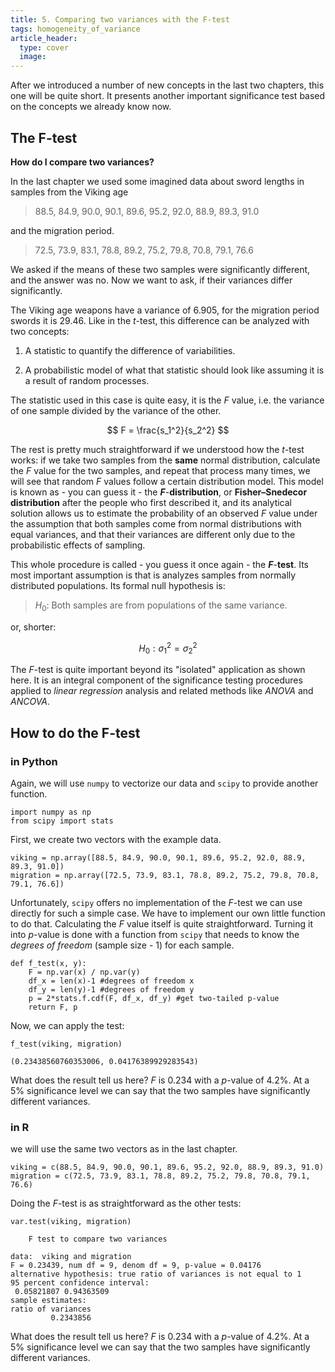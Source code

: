 ```yaml
---
title: 5. Comparing two variances with the F-test
tags: homogeneity_of_variance
article_header:
  type: cover
  image:
---
```



After we introduced a number of new concepts in the last two chapters, this one will be quite short. It presents another important significance test based on the concepts we already know now.

## The F-test

**How do I compare two variances?**

In the last chapter we used some imagined data about sword lengths in samples from the Viking age 

> 88.5, 84.9, 90.0, 90.1, 89.6, 95.2, 92.0, 88.9, 89.3, 91.0

and the migration period.

> 72.5, 73.9, 83.1, 78.8, 89.2, 75.2, 79.8, 70.8, 79.1, 76.6

We asked if the means of these two samples were significantly different, and the answer was no. Now we want to ask, if their variances differ significantly.

The Viking age weapons have a variance of 6.905, for the migration period swords it is 29.46. Like in the *t*-test, this difference can be analyzed with two concepts:

1. A statistic to quantify the difference of variabilities. 

2. A probabilistic model of what that statistic should look like assuming it is a result of random processes.

The statistic used in this case is quite easy, it is the *F* value, i.e. the variance of one sample divided by the variance of the other.

$$
F = \frac{s_1^2}{s_2^2}
$$

The rest is pretty much straightforward if we understood how the *t*-test works: if we take two samples from the **same** normal distribution, calculate the *F* value for the two samples, and repeat that process many times, we will see that random *F* values follow a certain distribution model. This model is known as - you can guess it - the ***F***-**distribution**, or **Fisher–Snedecor distribution** after the people who first described it, and its analytical solution allows us to estimate the probability of an observed *F* value under the assumption that both samples come from normal distributions with equal variances, and that their variances are different only due to the probabilistic effects of sampling. 

This whole procedure is called - you guess it once again - the ***F***-**test**. Its most important assumption is that is analyzes samples from normally distributed populations. Its formal null hypothesis is:

> $H_0:$ Both samples are from populations of the same variance.

or, shorter:

$$
H_0: \sigma_1^2 = \sigma_2^2
$$

The *F*-test is quite important beyond its "isolated" application as shown here. It is an integral component of the significance testing procedures applied to *linear regression* analysis and related methods like *ANOVA* and *ANCOVA*.

## How to do the F-test

### in Python
Again, we will use `numpy` to vectorize our data and `scipy` to provide another function.
```
import numpy as np
from scipy import stats
```


First, we create two vectors with the example data. 
```
viking = np.array([88.5, 84.9, 90.0, 90.1, 89.6, 95.2, 92.0, 88.9, 89.3, 91.0])
migration = np.array([72.5, 73.9, 83.1, 78.8, 89.2, 75.2, 79.8, 70.8, 79.1, 76.6])
```


Unfortunately, `scipy` offers no implementation of the *F*-test we can use directly for such a simple case. We have to implement our own little function to do that. Calculating the *F* value itself is quite straightforward. Turning it into *p*-value is done with a function from `scipy` that needs to know the *degrees of freedom* (sample size - 1) for each sample.
```
def f_test(x, y):
    F = np.var(x) / np.var(y)
    df_x = len(x)-1 #degrees of freedom x
    df_y = len(y)-1 #degrees of freedom y 
    p = 2*stats.f.cdf(F, df_x, df_y) #get two-tailed p-value
    return F, p
```


Now, we can apply the test:
```
f_test(viking, migration)
```


```
(0.23438560760353006, 0.04176389929283543)
```

What does the result tell us here? *F* is 0.234 with a *p*-value of 4.2%. At a 5% significance level we can say that the two samples have significantly different variances.

### in R
we will use the same two vectors as in the last chapter.
```
viking = c(88.5, 84.9, 90.0, 90.1, 89.6, 95.2, 92.0, 88.9, 89.3, 91.0)
migration = c(72.5, 73.9, 83.1, 78.8, 89.2, 75.2, 79.8, 70.8, 79.1, 76.6)
```


Doing the *F*-test is as straightforward as the other tests:
```
var.test(viking, migration)
```


```
	F test to compare two variances

data:  viking and migration
F = 0.23439, num df = 9, denom df = 9, p-value = 0.04176
alternative hypothesis: true ratio of variances is not equal to 1
95 percent confidence interval:
 0.05821807 0.94363509
sample estimates:
ratio of variances 
         0.2343856 

```


What does the result tell us here? *F* is 0.234 with a *p*-value of 4.2%. At a 5% significance level we can say that the two samples have significantly different variances.